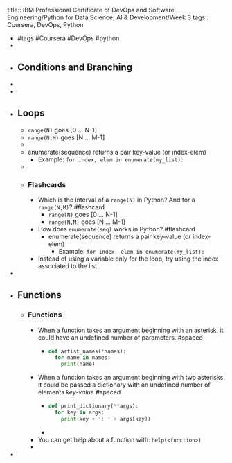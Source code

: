 title:: IBM Professional Certificate of DevOps and Software Engineering/Python for Data Science, AI & Development/Week 3
tags:: Coursera, DevOps, Python

- #tags #Coursera #DevOps #python
-
- ## Conditions and Branching
-
-
- ## Loops
	- `range(N)` goes [0 ... N-1]
	- `range(N,M)` goes [N ... M-1]
	-
	- enumerate(sequence) returns a pair key-value (or index-elem)
		- Example: `for index, elem in enumerate(my_list):`
	-
	- ### Flashcards
		- Which is the interval of a `range(N)` in Python? And for a `range(N,M)`? #flashcard
			- `range(N)` goes [0 ... N-1]
			- `range(N,M)` goes [N ... M-1]
		- How does `enumerate(seq)` works in Python? #flashcard
			- enumerate(sequence) returns a pair key-value (or index-elem)
				- Example: `for index, elem in enumerate(my_list):`
		- Instead of using a variable only for the loop, try using the index associated to the list
-
- ## Functions
	- ### Functions
		- When a function takes an argument beginning with an asterisk, it could have an undefined number of parameters. #spaced
			- ```python
			  def artist_names(*names):
			    for name in names:
			      print(name)
			  
			  ```
		- When a function takes an argument beginning with two asterisks, it could be passed a dictionary with an undefined number of elements *key-value* #spaced
			- ```python
			  def print_dictionary(**args):
			    for key in args:
			      print(key + ': ' + args[key])
			  
			  ```
			-
		- You can get help about a function with: `help(<function>)`
		-
-